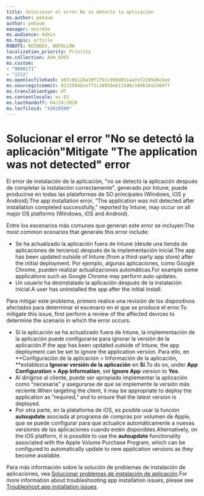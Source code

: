```yaml
---
title: Solucionar el error No se detectó la aplicación
ms.author: pebaum
author: pebaum
manager: mnirkhe
ms.audience: Admin
ms.topic: article
ROBOTS: NOINDEX, NOFOLLOW
localization_priority: Priority
ms.collection: Adm_O365
ms.custom:
- "9000171"
- "1712"
ms.openlocfilehash: e07c6b128a39f1fb1c998d051aafe72205d8cbee
ms.sourcegitcommit: 82155846ce771c18050e6113d6c199b34a1504ff
ms.translationtype: HT
ms.contentlocale: es-ES
ms.lasthandoff: 04/24/2020
ms.locfileid: "43810500"
---
```

# <a name="mitigate-the-application-was-not-detected-error"></a><span data-ttu-id="45ad5-102">Solucionar el error "No se detectó la aplicación"</span><span class="sxs-lookup"><span data-stu-id="45ad5-102">Mitigate "The application was not detected" error</span></span>

<span data-ttu-id="45ad5-103">El error de instalación de la aplicación, "no se detectó la aplicación después de completar la instalación correctamente", generado por Intune, puede producirse en todas las plataformas de SO principales (Windows, iOS y Android).</span><span class="sxs-lookup"><span data-stu-id="45ad5-103">The app installation error, “The application was not detected after installation completed successfully,” reported by Intune, may occur on all major OS platforms (Windows, iOS and Android).</span></span>

<span data-ttu-id="45ad5-104">Entre los escenarios más comunes que generan este error se incluyen:</span><span class="sxs-lookup"><span data-stu-id="45ad5-104">The most common scenarios that generate this error include:</span></span>

- <span data-ttu-id="45ad5-105">Se ha actualizado la aplicación fuera de Intune (desde una tienda de aplicaciones de terceros) después de la implementación inicial.</span><span class="sxs-lookup"><span data-stu-id="45ad5-105">The app has been updated outside of Intune (from a third-party app store) after the initial deployment.</span></span> <span data-ttu-id="45ad5-106">Por ejemplo, algunas aplicaciones, como Google Chrome, pueden realizar actualizaciones automáticas.</span><span class="sxs-lookup"><span data-stu-id="45ad5-106">For example some applications such as Google Chrome may perform auto updates.</span></span>
- <span data-ttu-id="45ad5-107">Un usuario ha desinstalado la aplicación después de la instalación inicial.</span><span class="sxs-lookup"><span data-stu-id="45ad5-107">A user has uninstalled the app after the initial install.</span></span>

<span data-ttu-id="45ad5-108">Para mitigar este problema, primero realice una revisión de los dispositivos afectados para determinar el escenario en el que se produce el error.</span><span class="sxs-lookup"><span data-stu-id="45ad5-108">To mitigate this issue, first perform a review of the affected devices to determine the scenario in which the error occurs.</span></span>

- <span data-ttu-id="45ad5-109">Si la aplicación se ha actualizado fuera de Intune, la implementación de la aplicación puede configurarse para ignorar la versión de la aplicación.</span><span class="sxs-lookup"><span data-stu-id="45ad5-109">If the app has been updated outside of Intune, the app deployment can be set to ignore the application version.</span></span> <span data-ttu-id="45ad5-110">Para ello, en \*\*Configuración de la aplicación > Información de la aplicación, \*\*establezca **Ignorar versión de la aplicación** en **Sí**.</span><span class="sxs-lookup"><span data-stu-id="45ad5-110">To do so, under **App Configuration > App Information**, set **Ignore App** version to **Yes**.</span></span>
- <span data-ttu-id="45ad5-111">Al dirigirse al cliente, puede ser apropiado implementar la aplicación como "necesaria" y asegurarse de que se implemente la versión más reciente.</span><span class="sxs-lookup"><span data-stu-id="45ad5-111">When targeting the client, it may be appropriate to deploy the application as “required,” and to ensure that the latest version is deployed.</span></span>
- <span data-ttu-id="45ad5-112">Por otra parte, en la plataforma de iOS, es posible usar la función **autoupdate** asociada al programa de compras por volumen de Apple, que se puede configurar para que actualice automáticamente a nuevas versiones de las aplicaciones cuando estén disponibles.</span><span class="sxs-lookup"><span data-stu-id="45ad5-112">Alternatively, on the iOS platform, it is possible to use the **autoupdate** functionality associated with the Apple Volume Purchase Program, which can be configured to automatically update to new application versions as they become available.</span></span>

<span data-ttu-id="45ad5-113">Para más información sobre la solución de problemas de instalación de aplicaciones, vea [Solucionar problemas de instalación de aplicación](https://docs.microsoft.com/intune/troubleshoot-app-install).</span><span class="sxs-lookup"><span data-stu-id="45ad5-113">For more information about troubleshooting app installation issues, please see [Troubleshoot app installation issues](https://docs.microsoft.com/intune/troubleshoot-app-install).</span></span>
